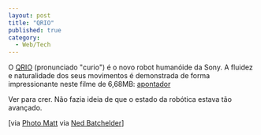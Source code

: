 ```yaml
---
layout: post
title: "QRIO"
published: true
category:
  - Web/Tech
---
```

<p>O <a href="http://www.sony.net/SonyInfo/QRIO/sorry/index.html">QRIO</a> (pronunciado "curio") é o novo robot humanóide da Sony. A fluidez e naturalidade dos seus movimentos é demonstrada de forma impressionante neste filme de 6,68MB: <a href="http://photomatt.net/dropbox/2004/02/sony_06.wmv">apontador</a></p>

<p>Ver para crer. Não fazia ideia de que o estado da robótica estava tão avançado.</p>

<p>[via <a href="http://photomatt.net/archives/2004/02/21/curious-qrio/">Photo Matt</a> via <a href="http://www.nedbatchelder.com/blog/200403.html#e20040304T071426">Ned Batchelder</a>]</p>

